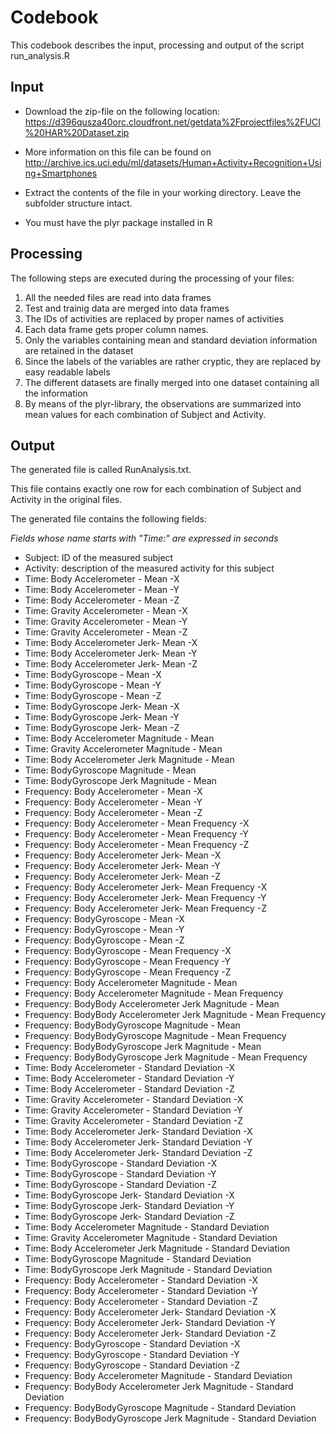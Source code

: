 # Codebook
This codebook describes the input, processing and output of the script run_analysis.R

## Input
* Download the zip-file on the following location: https://d396qusza40orc.cloudfront.net/getdata%2Fprojectfiles%2FUCI%20HAR%20Dataset.zip
* More information on this file can be found on http://archive.ics.uci.edu/ml/datasets/Human+Activity+Recognition+Using+Smartphones

* Extract the contents of the file in your working directory. Leave the subfolder structure intact.

* You must have the plyr package installed in R

## Processing
The following steps are executed during the processing of your files:

1. All the needed files are read into data frames
2. Test and trainig data are merged into data frames
3. The IDs of activities are replaced by proper names of activities
4. Each data frame gets proper column names.
5. Only the variables containing mean and standard deviation information are retained in the dataset
6. Since the labels of the variables are rather cryptic, they are replaced by easy readable labels
7. The different datasets are finally merged into one dataset containing all the information
8. By means of the plyr-library, the observations are summarized into mean values for each combination of Subject and Activity.

## Output
The generated file is called RunAnalysis.txt.

This file contains exactly one row for each combination of Subject and Activity in the original files.

The generated file contains the following fields:

*Fields whose name starts with "Time:" are expressed in seconds*

* Subject: ID of the measured subject                                                               
* Activity: description of the measured activity for this subject                                   
* Time: Body Accelerometer - Mean -X                                    
* Time: Body Accelerometer - Mean -Y                                    
* Time: Body Accelerometer - Mean -Z                                    
* Time: Gravity Accelerometer - Mean -X                                 
* Time: Gravity Accelerometer - Mean -Y                                 
* Time: Gravity Accelerometer - Mean -Z                                 
* Time: Body Accelerometer Jerk- Mean -X                                
* Time: Body Accelerometer Jerk- Mean -Y                                
* Time: Body Accelerometer Jerk- Mean -Z                                
* Time: BodyGyroscope - Mean -X                                         
* Time: BodyGyroscope - Mean -Y                                         
* Time: BodyGyroscope - Mean -Z                                         
* Time: BodyGyroscope Jerk- Mean -X                                     
* Time: BodyGyroscope Jerk- Mean -Y                                     
* Time: BodyGyroscope Jerk- Mean -Z                                     
* Time: Body Accelerometer Magnitude - Mean                             
* Time: Gravity Accelerometer Magnitude - Mean                          
* Time: Body Accelerometer Jerk Magnitude - Mean                        
* Time: BodyGyroscope Magnitude - Mean                                  
* Time: BodyGyroscope Jerk Magnitude - Mean                             
* Frequency: Body Accelerometer - Mean -X                               
* Frequency: Body Accelerometer - Mean -Y                               
* Frequency: Body Accelerometer - Mean -Z                               
* Frequency: Body Accelerometer - Mean Frequency -X                     
* Frequency: Body Accelerometer - Mean Frequency -Y                     
* Frequency: Body Accelerometer - Mean Frequency -Z                     
* Frequency: Body Accelerometer Jerk- Mean -X                           
* Frequency: Body Accelerometer Jerk- Mean -Y                           
* Frequency: Body Accelerometer Jerk- Mean -Z                           
* Frequency: Body Accelerometer Jerk- Mean Frequency -X                 
* Frequency: Body Accelerometer Jerk- Mean Frequency -Y                 
* Frequency: Body Accelerometer Jerk- Mean Frequency -Z                 
* Frequency: BodyGyroscope - Mean -X                                    
* Frequency: BodyGyroscope - Mean -Y                                    
* Frequency: BodyGyroscope - Mean -Z                                    
* Frequency: BodyGyroscope - Mean Frequency -X                          
* Frequency: BodyGyroscope - Mean Frequency -Y                          
* Frequency: BodyGyroscope - Mean Frequency -Z                          
* Frequency: Body Accelerometer Magnitude - Mean                        
* Frequency: Body Accelerometer Magnitude - Mean Frequency              
* Frequency: BodyBody Accelerometer Jerk Magnitude - Mean               
* Frequency: BodyBody Accelerometer Jerk Magnitude - Mean Frequency     
* Frequency: BodyBodyGyroscope Magnitude - Mean                         
* Frequency: BodyBodyGyroscope Magnitude - Mean Frequency               
* Frequency: BodyBodyGyroscope Jerk Magnitude - Mean                    
* Frequency: BodyBodyGyroscope Jerk Magnitude - Mean Frequency          
* Time: Body Accelerometer - Standard Deviation -X                      
* Time: Body Accelerometer - Standard Deviation -Y                      
* Time: Body Accelerometer - Standard Deviation -Z                      
* Time: Gravity Accelerometer - Standard Deviation -X                   
* Time: Gravity Accelerometer - Standard Deviation -Y                   
* Time: Gravity Accelerometer - Standard Deviation -Z                   
* Time: Body Accelerometer Jerk- Standard Deviation -X                  
* Time: Body Accelerometer Jerk- Standard Deviation -Y                  
* Time: Body Accelerometer Jerk- Standard Deviation -Z                  
* Time: BodyGyroscope - Standard Deviation -X                           
* Time: BodyGyroscope - Standard Deviation -Y                           
* Time: BodyGyroscope - Standard Deviation -Z                           
* Time: BodyGyroscope Jerk- Standard Deviation -X                       
* Time: BodyGyroscope Jerk- Standard Deviation -Y                       
* Time: BodyGyroscope Jerk- Standard Deviation -Z                       
* Time: Body Accelerometer Magnitude - Standard Deviation               
* Time: Gravity Accelerometer Magnitude - Standard Deviation            
* Time: Body Accelerometer Jerk Magnitude - Standard Deviation          
* Time: BodyGyroscope Magnitude - Standard Deviation                    
* Time: BodyGyroscope Jerk Magnitude - Standard Deviation               
* Frequency: Body Accelerometer - Standard Deviation -X                 
* Frequency: Body Accelerometer - Standard Deviation -Y                 
* Frequency: Body Accelerometer - Standard Deviation -Z                 
* Frequency: Body Accelerometer Jerk- Standard Deviation -X             
* Frequency: Body Accelerometer Jerk- Standard Deviation -Y             
* Frequency: Body Accelerometer Jerk- Standard Deviation -Z             
* Frequency: BodyGyroscope - Standard Deviation -X                      
* Frequency: BodyGyroscope - Standard Deviation -Y                      
* Frequency: BodyGyroscope - Standard Deviation -Z                      
* Frequency: Body Accelerometer Magnitude - Standard Deviation          
* Frequency: BodyBody Accelerometer Jerk Magnitude - Standard Deviation 
* Frequency: BodyBodyGyroscope Magnitude - Standard Deviation           
* Frequency: BodyBodyGyroscope Jerk Magnitude - Standard Deviation 
